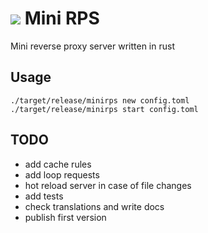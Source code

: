 # ![](assets/favicon.ico)  Mini RPS
Mini reverse proxy server written in rust

## Usage
```
./target/release/minirps new config.toml
./target/release/minirps start config.toml
```

## TODO
 - add cache rules
 - add loop requests
 - hot reload server in case of file changes
 - add tests
 - check translations and write docs
 - publish first version
